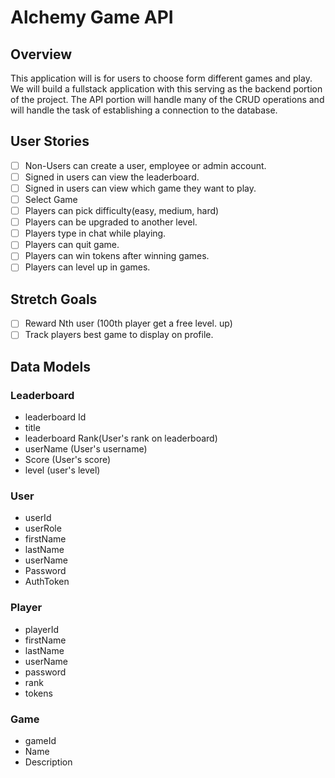 # Alchemy Game API
## Overview
This application will is for users to choose form different games and play.
We will build a fullstack application with 
this serving as the backend portion of the project. The API portion will handle many of the CRUD operations and will handle the task of establishing a connection to the database.

## User Stories
- [ ] Non-Users can create a user, employee or admin account.
- [ ] Signed in users can view the leaderboard.
- [ ] Signed in users can view which game they want to play.
- [ ] Select Game
- [ ] Players can pick difficulty(easy, medium, hard)
- [ ] Players can be upgraded to another level.
- [ ] Players type in chat while playing.
- [ ] Players can quit game.
- [ ] Players can win tokens after winning games.
- [ ] Players can level up in games.

## Stretch Goals
- [ ] Reward Nth user (100th player get a free level. up)
- [ ] Track players best game to display on profile.

## Data Models
### Leaderboard
- leaderboard Id
- title
- leaderboard Rank(User's rank on leaderboard)
- userName (User's username)
- Score (User's score)
- level (user's level)

### User
- userId
- userRole
- firstName
- lastName
- userName
- Password
- AuthToken

### Player
- playerId
- firstName
- lastName
- userName
- password
- rank
- tokens

### Game
- gameId
- Name
- Description



